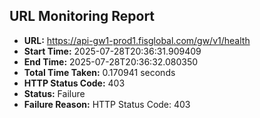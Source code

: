 ## URL Monitoring Report

- **URL:** https://api-gw1-prod1.fisglobal.com/gw/v1/health
- **Start Time:** 2025-07-28T20:36:31.909409
- **End Time:** 2025-07-28T20:36:32.080350
- **Total Time Taken:** 0.170941 seconds
- **HTTP Status Code:** 403
- **Status:** Failure
- **Failure Reason:** HTTP Status Code: 403
